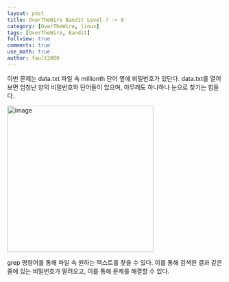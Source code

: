 ```yaml
---
layout: post
title: OverTheWire Bandit Level 7 -> 8
category: [OverTheWire, linux]
tags: [OverTheWire, Bandit]
fullview: true
comments: true
use_math: true
author: fault2000
---
```


이번 문제는 data.txt 파일 속 millionth 단어 옆에 비밀번호가 있단다. data.txt를 열어보면 엄청난 양의 비밀번호와 단어들이 있으며, 아무래도 하나하나 눈으로 찾기는 힘들다.  

<img width="341" alt="image" src="https://user-images.githubusercontent.com/73513005/190835071-3fc1efd7-c350-4095-babc-6c37a4818318.png">

grep 명령어를 통해 파일 속 원하는 텍스트를 찾을 수 있다. 이를 통해 검색한 결과 같은 줄에 있는 비밀번호가 딸려오고, 이를 통해 문제를 해결할 수 있다.